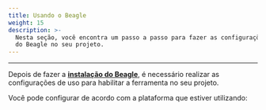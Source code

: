 ```yaml
---
title: Usando o Beagle
weight: 15
description: >-
  Nesta seção, você encontra um passo a passo para fazer as configurações de uso
  do Beagle no seu projeto.
---
```


---

Depois de fazer a [**instalação do Beagle**](/pt/docs/primeiros-passos/instalando-o-beagle/), é necessário realizar as configurações de uso para habilitar a ferramenta no seu projeto. 

Você pode configurar de acordo com a plataforma que estiver utilizando:
